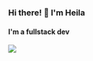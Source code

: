 
### Hi there! 👾 I'm Heila
#### I'm a fullstack dev

<p>
  <a href="https://skillicons.dev">
    <img src="https://skillicons.dev/icons?i=git,angular,react,nodejs,graphql,spring,mysql" />
  </a>
</p>
